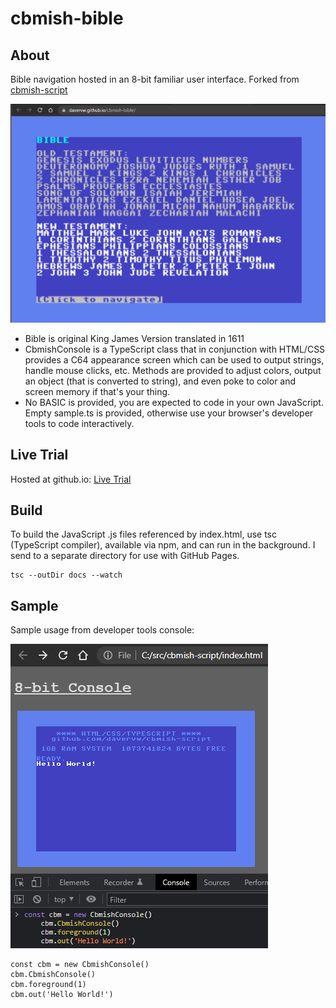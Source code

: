# cbmish-bible #

## About ##

Bible navigation hosted in an 8-bit familiar user interface.  Forked from [cbmish-script](https://github.com/davervw/cbmish-script)

![Browsing books of the Bible](bible.png)

* Bible is original King James Version translated in 1611
* CbmishConsole is a TypeScript class that in conjunction with HTML/CSS provides a C64 appearance screen which can be used to output strings, handle mouse clicks, etc.  Methods are provided to adjust colors, output an object (that is converted to string), and even poke to color and screen memory if that's your thing.
* No BASIC is provided, you are expected to code in your own JavaScript.   Empty sample.ts is provided, otherwise use your browser's developer tools to code interactively.

## Live Trial ##

Hosted at github.io: [Live Trial](https://davervw.github.io/cbmish-bible/?scale=3)

## Build ##

To build the JavaScript .js files referenced by index.html, use tsc (TypeScript compiler), available via npm, and can run in the background.  I send to a separate directory for use with GitHub Pages.

    tsc --outDir docs --watch

## Sample ##

Sample usage from developer tools console:

![Sample usage](console.png)

    const cbm = new CbmishConsole()
    cbm.CbmishConsole()
    cbm.foreground(1)
    cbm.out('Hello World!')
